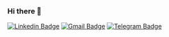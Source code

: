 ### Hi there 👋

<!--
**LucianoTeles/LucianoTeles** is a ✨ _special_ ✨ repository because its `README.md` (this file) appears on your GitHub profile.

Here are some ideas to get you started:

- 🔭 I’m currently working on ...
- 🌱 I’m currently learning ...
- 👯 I’m looking to collaborate on ...
- 🤔 I’m looking for help with ...
- 💬 Ask me about ...
- 📫 How to reach me: ...
- 😄 Pronouns: ...
- ⚡ Fun fact: ...
-->

[![Linkedin Badge](https://img.shields.io/badge/-LinkedIn-blue?style=flat-square&logo=Linkedin&logoColor=white&link=https://www.linkedin.com/in/luciano-teles-83a447176/)](https://www.linkedin.com/in/luciano-teles-83a447176/)
[![Gmail Badge](https://img.shields.io/badge/-Gmail-c14438?style=flat-square&logo=Gmail&logoColor=white&link=mailto:luciano.a.teles@gmail.com)](mailto:luciano.a.teles@gmail.com)
[![Telegram Badge](https://img.shields.io/badge/-Telegram-1ca0f1?style=flat-square&labelColor=1ca0f1&logo=telegram&logoColor=white&link=https://t.me/LucianoTeles/)](https://t.me/LucianoTeles/)


